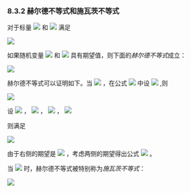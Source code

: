 ### 8.3.2 赫尔德不等式和施瓦茨不等式


对于标量 <img src="http://latex.codecogs.com/gif.latex?p" style="border:none;"> 和 <img src="http://latex.codecogs.com/gif.latex?q" style="border:none;"> 满足

<img src="http://latex.codecogs.com/gif.latex?\frac{1}{p}+\frac{1}{q}=1" style="border:none;">

如果随机变量 <img src="http://latex.codecogs.com/gif.latex?\left|x\right|^{p}" style="border:none;"> 和 <img src="http://latex.codecogs.com/gif.latex?\left|y\right|^{q}" style="border:none;"> 具有期望值，则下面的*赫尔德不等式*成立：

<img src="http://latex.codecogs.com/gif.latex?E[\left|xy\right|]\leq(E[\left|x\right|^{p}])^{\frac{1}{p}}(E[\left|y\right|^{q}])^{\frac{1}{q}}.(8.7)" style="border:none;">

赫尔德不等式可以证明如下。当 <img src="http://latex.codecogs.com/gif.latex?0\leq\theta\leq1" style="border:none;"> ，在公式 <img src="http://latex.codecogs.com/gif.latex?(8.6)" style="border:none;"> 中设 <img src="http://latex.codecogs.com/gif.latex?h(x)=e^{x}" style="border:none;"> ,则

<img src="http://latex.codecogs.com/gif.latex?e^{\theta%20a+(1-\theta)b}\leq\theta%20e^{a}+(1-\theta)e^{b}." style="border:none;">

设
<img src="http://latex.codecogs.com/gif.latex?\theta=\frac{1}{p}" style="border:none;"> ， <img src="http://latex.codecogs.com/gif.latex?1-\theta=\frac{1}{q}" style="border:none;"> ， <img src="http://latex.codecogs.com/gif.latex?a=\log\frac{\left|x\right|^{p}}{E[\left|x\right|^{p}]}" style="border:none;"> ， <img src="http://latex.codecogs.com/gif.latex?b=\log\frac{\left|y\right|^{q}}{E[\left|y\right|^{q}]}" style="border:none;">

则满足

<img src="http://latex.codecogs.com/gif.latex?\frac{\left|xy\right|}{(E[\left|x\right|^{p}])^{\frac{1}{p}}(E[\left|y\right|^{q}])^{\frac{1}{q}}}\leq\frac{1}{p}\frac{\left|x\right|^{p}}{E[\left|x\right|^{p}]}+\frac{1}{q}\frac{\left|y\right|^{q}}{E[\left|y\right|^{q}]}." style="border:none;">

由于右侧的期望是 <img src="http://latex.codecogs.com/gif.latex?1" style="border:none;"> ，考虑两侧的期望得出公式 <img src="http://latex.codecogs.com/gif.latex?(8.7)" style="border:none;"> 。

当 <img src="http://latex.codecogs.com/gif.latex?p=q=2" style="border:none;"> 时，赫尔德不等式被特别称为*施瓦茨不等式*：

<img src="http://latex.codecogs.com/gif.latex?E[\left|xy\right|]\leq\sqrt{E[\left|x\right|^{2}]}\sqrt{E[\left|y\right|^{2}]}." style="border:none;">
